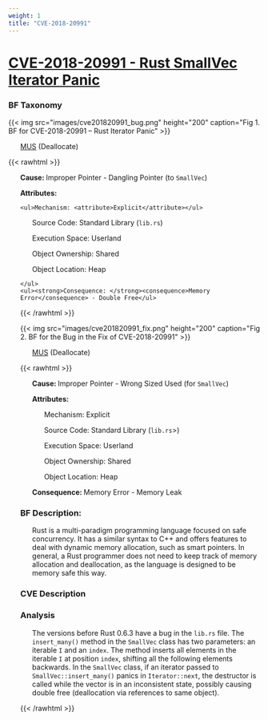 ```yaml
---
weight: 1
title: "CVE-2018-20991"
---
```

# [CVE-2018-20991 - Rust SmallVec Iterator Panic](https://cve.mitre.org/cgi-bin/cvename.cgi?name=CVE-2018-20991)

### BF Taxonomy

{{< img src="images/cve201820991_bug.png" height="200" caption="Fig 1. BF for CVE-2018-20991 – Rust Iterator Panic" >}}

<ul>

[MUS](/Classes/_MEM/MUS.md) (Deallocate)

</ul>

{{< rawhtml >}}
<ul><strong>Cause: </strong><cause>Improper Pointer 
    </cause> - Dangling Pointer (to <code>SmallVec</code>)</ul>

  <ul><strong>Attributes:</strong>
  
    <ul>Mechanism: <attribute>Explicit</attribute></ul>

  <ul>Source Code: <attribute>Standard Library</attribute> (<code>lib.rs</code>)</ul>
  <ul>Execution Space: <attribute>Userland</attribute></ul>

  <ul>Object Ownership: <attribute>Shared</attribute></ul>
  <ul>Object Location: <attribute>Heap</attribute></ul>


    </ul>
    <ul><strong>Consequence: </strong><consequence>Memory Error</consequence> - Double Free</ul>
    
{{< /rawhtml >}}

{{< img src="images/cve201820991_fix.png" height="200" caption="Fig 2. BF for the Bug in the Fix of CVE-2018-20991" >}}

<ul>

[MUS](/Classes/_MEM/MUS.md) (Deallocate)

</ul>

{{< rawhtml >}}
<ul><strong>Cause: </strong><cause>Improper Pointer 
    </cause> - Wrong Sized Used (for <code>SmallVec</code>)</ul>
  <ul><strong>Attributes: </strong>
    <ul>Mechanism: <attribute>Explicit</attribute></ul>

  <ul>Source Code: <attribute>Standard Library</attribute> (<code>lib.rs</code>>)</ul>
  <ul>Execution Space: <attribute>Userland</attribute></ul>

  <ul>Object Ownership: <attribute>Shared</attribute></ul>
  <ul>Object Location: <attribute>Heap</attribute></ul>

  </ul>
  <ul><strong>Consequence: </strong><consequence>Memory Error</consequence> - Memory Leak </ul>
  
  <p><h3>BF Description:</h3></p>
      <p><ul>Rust is a multi-paradigm programming language focused on safe concurrency. It has a similar syntax to C++ and offers features to deal with dynamic memory allocation, such as smart pointers. In general, a Rust programmer does not need to keep track of memory allocation and deallocation, as the language is designed to be memory safe this way.</ul></p>
  <p><h3>CVE Description</h3></p>
      <p></p>
  <p><h3>Analysis</h3></p>
      <p><ul>The versions before Rust 0.6.3 have a bug in the <code>lib.rs</code> file. The <code>insert_many()</code> method in the <code>SmallVec</code> class has two parameters: an iterable <code>I</code> and an <code>index</code>. The method inserts all elements in the iterable <code>I</code> at position <code>index</code>, shifting all the following elements backwards. In the <code>SmallVec</code> class, if an iterator passed to <code>SmallVec::insert_many()</code> panics in <code>Iterator::next</code>, the destructor is called while the vector is in an inconsistent state, possibly causing double free (deallocation via references to same object).</ul></p>
  {{< /rawhtml >}}
